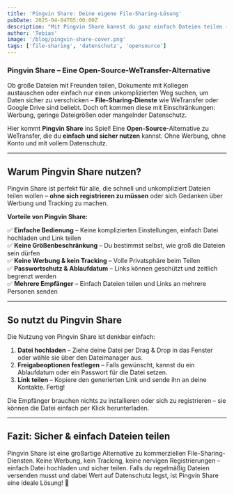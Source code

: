 ```yaml
---
title: 'Pingvin Share: Deine eigene File-Sharing-Lösung'
pubDate: 2025-04-04T05:00:00Z
description: "Mit Pingvin Share kannst du ganz einfach Dateien teilen – ohne Werbung, ohne Größenbeschränkung und mit vollem Datenschutz."
author: 'Tobias'
image: '/blog/pingvin-share-cover.png'
tags: ['file-sharing', 'datenschutz', 'opensource']
---
```


### Pingvin Share – Eine Open-Source-WeTransfer-Alternative

Ob große Dateien mit Freunden teilen, Dokumente mit Kollegen austauschen oder einfach nur einen unkomplizierten Weg suchen, um Daten sicher zu verschicken – **File-Sharing-Dienste** wie WeTransfer oder Google Drive sind beliebt. Doch oft kommen diese mit Einschränkungen: Werbung, geringe Dateigrößen oder mangelnder Datenschutz.

Hier kommt **Pingvin Share** ins Spiel! Eine **Open-Source**-Alternative zu WeTransfer, die du **einfach und sicher nutzen** kannst. Ohne Werbung, ohne Konto und mit vollem Datenschutz.

---

## Warum Pingvin Share nutzen?

Pingvin Share ist perfekt für alle, die schnell und unkompliziert Dateien teilen wollen – **ohne sich registrieren zu müssen** oder sich Gedanken über Werbung und Tracking zu machen.

**Vorteile von Pingvin Share:**

✅ **Einfache Bedienung** – Keine komplizierten Einstellungen, einfach Datei hochladen und Link teilen  
✅ **Keine Größenbeschränkung** – Du bestimmst selbst, wie groß die Dateien sein dürfen  
✅ **Keine Werbung & kein Tracking** – Volle Privatsphäre beim Teilen  
✅ **Passwortschutz & Ablaufdatum** – Links können geschützt und zeitlich begrenzt werden  
✅ **Mehrere Empfänger** – Einfach Dateien teilen und Links an mehrere Personen senden  

---

## So nutzt du Pingvin Share

Die Nutzung von Pingvin Share ist denkbar einfach:

1. **Datei hochladen** – Ziehe deine Datei per Drag & Drop in das Fenster oder wähle sie über den Dateimanager aus.
2. **Freigabeoptionen festlegen** – Falls gewünscht, kannst du ein Ablaufdatum oder ein Passwort für die Datei setzen.
3. **Link teilen** – Kopiere den generierten Link und sende ihn an deine Kontakte. Fertig!

Die Empfänger brauchen nichts zu installieren oder sich zu registrieren – sie können die Datei einfach per Klick herunterladen.

---

## Fazit: Sicher & einfach Dateien teilen

Pingvin Share ist eine großartige Alternative zu kommerziellen File-Sharing-Diensten. Keine Werbung, kein Tracking, keine nervigen Registrierungen – einfach Datei hochladen und sicher teilen. Falls du regelmäßig Dateien versenden musst und dabei Wert auf Datenschutz legst, ist Pingvin Share eine ideale Lösung! 🚀



